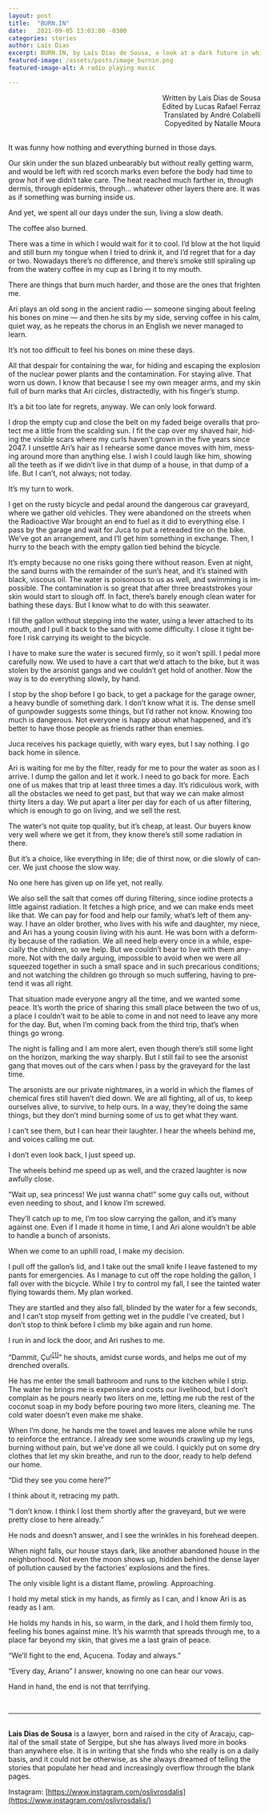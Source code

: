 ```yaml
---
layout: post
title:  "BURN.IN"
date:   2021-09-05 13:03:00 -0300
categories: stories
author: Laís Dias
excerpt: BURN.IN, by Laís Dias de Sousa, a look at a dark future in which water and hope are both scarce, and a couple that manages to dredge up both
featured-image: /assets/posts/image_burnin.png
featured-image-alt: A radio playing music

---
```


<div style="text-align: right">Written by Lais Dias de Sousa<br/> 
Edited by Lucas Rafael Ferraz<br/>
Translated by André Colabelli<br/>
Copyedited by Natalle Moura</div>
<br/>

It was funny how noth­ing and everything burned in those days.

Our skin un­der the sun blazed un­bear­ably but without really get­ting warm, and would be left with red scorch marks even be­fore the body had time to grow hot if we didn’t take care. The heat reached much farther in, through dermis, through epi­dermis, through… whatever other lay­ers there are. It was as if some­thing was burn­ing in­side us.

And yet, we spent all our days un­der the sun, liv­ing a slow death.

The cof­fee also burned.

There was a time in which I would wait for it to cool. I’d blow at the hot li­quid and still burn my tongue when I tried to drink it, and I’d re­gret that for a day or two. Nowadays there’s no dif­fer­ence, and there’s smoke still spiral­ing up from the wa­tery cof­fee in my cup as I bring it to my mouth.

There are things that burn much harder, and those are the ones that frighten me.

Ari plays an old song in the an­cient ra­dio — someone singing about feel­ing his bones on mine — and then he sits by my side, serving cof­fee in his calm, quiet way, as he re­peats the chorus in an Eng­lish we never man­aged to learn.

It’s not too dif­fi­cult to feel his bones on mine these days.

All that des­pair for con­tain­ing the war, for hid­ing and es­cap­ing the ex­plo­sion of the nuc­lear power plants and the con­tam­in­a­tion. For stay­ing alive. That worn us down. I know that be­cause I see my own mea­ger arms, and my skin full of burn marks that Ari circles, dis­trac­tedly, with his fin­ger’s stump.

It’s a bit too late for re­grets, any­way. We can only look for­ward.

I drop the empty cup and close the belt on my faded beige over­alls that pro­tect me a little from the scald­ing sun. I fit the cap over my shaved hair, hid­ing the vis­ible scars where my curls haven’t grown in the five years since 2047\. I un­settle Ari’s hair as I re­hearse some dance moves with him, mess­ing around more than any­thing else. I wish I could laugh like him, show­ing all the teeth as if we didn’t live in that dump of a house, in that dump of a life. But I can’t, not al­ways; not today.

It’s my turn to work.

I get on the rusty bi­cycle and pedal around the dan­ger­ous car grave­yard, where we gather old vehicles. They were aban­doned on the streets when the Ra­dio­act­ive War brought an end to fuel as it did to everything else. I pass by the gar­age and wait for Juca to put a re­treaded tire on the bike. We’ve got an ar­range­ment, and I’ll get him some­thing in ex­change. Then, I hurry to the beach with the empty gal­lon tied be­hind the bi­cycle.

It’s empty be­cause no one risks go­ing there without reason. Even at night, the sand burns with the re­mainder of the sun’s heat, and it’s stained with black, vis­cous oil. The wa­ter is pois­on­ous to us as well, and swim­ming is im­possible. The con­tam­in­a­tion is so great that after three breast­strokes your skin would start to slough off. In fact, there’s barely enough clean wa­ter for bathing these days. But I know what to do with this sea­wa­ter.

I fill the gal­lon without step­ping into the wa­ter, us­ing a lever at­tached to its mouth, and I pull it back to the sand with some dif­fi­culty. I close it tight be­fore I risk car­ry­ing its weight to the bi­cycle.

I have to make sure the wa­ter is se­cured firmly, so it won’t spill. I pedal more care­fully now. We used to have a cart that we’d at­tach to the bike, but it was stolen by the ar­son­ist gangs and we couldn’t get hold of an­other. Now the way is to do everything slowly, by hand.

I stop by the shop be­fore I go back, to get a pack­age for the gar­age owner, a heavy bundle of some­thing dark. I don’t know what it is. The dense smell of gun­powder sug­gests some things, but I’d rather not know. Know­ing too much is dan­ger­ous. Not every­one is happy about what happened, and it’s bet­ter to have those people as friends rather than en­emies.

Juca re­ceives his pack­age quietly, with wary eyes, but I say noth­ing. I go back home in si­lence.

Ari is wait­ing for me by the fil­ter, ready for me to pour the wa­ter as soon as I ar­rive. I dump the gal­lon and let it work. I need to go back for more. Each one of us makes that trip at least three times a day. It’s ri­dicu­lous work, with all the obstacles we need to get past, but that way we can make al­most thirty liters a day. We put apart a liter per day for each of us after fil­ter­ing, which is enough to go on liv­ing, and we sell the rest.

The wa­ter’s not quite top qual­ity, but it’s cheap, at least. Our buy­ers know very well where we get it from, they know there’s still some ra­di­ation in there.

But it’s a choice, like everything in life; die of thirst now, or die slowly of can­cer. We just choose the slow way.

No one here has given up on life yet, not really.

We also sell the salt that comes off dur­ing fil­ter­ing, since iod­ine pro­tects a little against ra­di­ation. It fetches a high price, and we can make ends meet like that. We can pay for food and help our fam­ily, what’s left of them any­way. I have an older brother, who lives with his wife and daugh­ter, my niece, and Ari has a young cousin liv­ing with his aunt. He was born with a de­form­ity be­cause of the ra­di­ation. We all need help every once in a while, es­pe­cially the chil­dren, so we help. But we couldn’t bear to live with them any­more. Not with the daily ar­guing, im­possible to avoid when we were all squeezed to­gether in such a small space and in such pre­cari­ous con­di­tions; and not watch­ing the chil­dren go through so much suf­fer­ing, hav­ing to pre­tend it was all right.

That situ­ation made every­one angry all the time, and we wanted some peace. It’s worth the price of shar­ing this small place between the two of us, a place I couldn’t wait to be able to come in and not need to leave any more for the day. But, when I’m com­ing back from the third trip, that’s when things go wrong.

The night is fall­ing and I am more alert, even though there’s still some light on the ho­ri­zon, mark­ing the way sharply. But I still fail to see the ar­son­ist gang that moves out of the cars when I pass by the grave­yard for the last time.

The ar­son­ists are our private night­mares, in a world in which the flames of chem­ical fires still haven’t died down. We are all fight­ing, all of us, to keep ourselves alive, to sur­vive, to help ours. In a way, they’re do­ing the same things, but they don’t mind burn­ing some of us to get what they want.

I can’t see them, but I can hear their laughter. I hear the wheels be­hind me, and voices call­ing me out.

I don’t even look back, I just speed up.

The wheels be­hind me speed up as well, and the crazed laughter is now aw­fully close.

“Wait up, sea prin­cess! We just wanna chat!” some guy calls out, without even need­ing to shout, and I know I’m screwed.

They’ll catch up to me, I’m too slow car­ry­ing the gal­lon, and it’s many against one. Even if I made it home in time, I and Ari alone wouldn’t be able to handle a bunch of ar­son­ists.

When we come to an up­hill road, I make my de­cision.

I pull off the gal­lon’s lid, and I take out the small knife I leave fastened to my pants for emer­gen­cies. As I man­age to cut off the rope hold­ing the gal­lon, I fall over with the bi­cycle. While I try to con­trol my fall, I see the tain­ted wa­ter fly­ing to­wards them. My plan worked.

They are startled and they also fall, blinded by the wa­ter for a few seconds, and I can’t stop my­self from get­ting wet in the puddle I’ve cre­ated, but I don’t stop to think be­fore I climb my bike again and run home.

I run in and lock the door, and Ari rushes to me.

“Dam­mit, Çu!<sup>[[1]](burnin_notes.xhtml#nota1)</sup>” he shouts, amidst curse words, and helps me out of my drenched over­alls. 

He has me enter the small bath­room and runs to the kit­chen while I strip. The wa­ter he brings me is ex­pens­ive and costs our live­li­hood, but I don’t com­plain as he pours nearly two liters on me, let­ting me rub the rest of the coconut soap in my body be­fore pour­ing two more liters, clean­ing me. The cold wa­ter doesn’t even make me shake.

When I’m done, he hands me the towel and leaves me alone while he runs to re­in­force the en­trance. I already see some wounds crawl­ing up my legs, burn­ing without pain, but we’ve done all we could. I quickly put on some dry clothes that let my skin breathe, and run to the door, ready to help de­fend our home.

“Did they see you come here?”

I think about it, re­tra­cing my path.

“I don’t know. I think I lost them shortly after the grave­yard, but we were pretty close to here already.”

He nods and doesn’t an­swer, and I see the wrinkles in his fore­head deepen.

When night falls, our house stays dark, like an­other aban­doned house in the neigh­bor­hood. Not even the moon shows up, hid­den be­hind the dense layer of pol­lu­tion caused by the factor­ies’ ex­plo­sions and the fires. 

The only vis­ible light is a dis­tant flame, prowl­ing. Ap­proach­ing. 

I hold my metal stick in my hands, as firmly as I can, and I know Ari is as ready as I am.

He holds my hands in his, so warm, in the dark, and I hold them firmly too, feel­ing his bones against mine. It’s his warmth that spreads through me, to a place far bey­ond my skin, that gives me a last grain of peace.

“We’ll fight to the end, Açu­cena. Today and al­ways.”

“Every day, Ariano” I an­swer, know­ing no one can hear our vows.

Hand in hand, the end is not that ter­ri­fy­ing.

  
<br/>

***

<br/>**Lais Dias de Sousa** is a law­yer, born and raised in the city of Aracaju, cap­ital of the small state of Ser­gipe, but she has al­ways lived more in books than any­where else. It is in writ­ing that she finds who she really is on a daily basis, and it could not be oth­er­wise, as she al­ways dreamed of telling the stor­ies that pop­u­late her head and in­creas­ingly over­flow through the blank pages.

In­s­tagram: [https://www.instagram.com/oslivrosdalis](https://www.instagram.com/oslivrosdalis/)